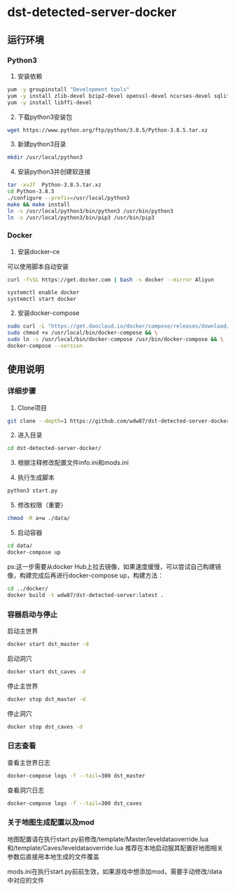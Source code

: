 # dst-detected-server-docker

## 运行环境

### Python3

1. 安装依赖

~~~bash
yum -y groupinstall "Development tools"
yum -y install zlib-devel bzip2-devel openssl-devel ncurses-devel sqlite-devel readline-devel tk-devel gdbm-devel db4-devel libpcap-devel xz-devel
yum -y install libffi-devel 
~~~

2. 下载python3安装包

~~~bash
wget https://www.python.org/ftp/python/3.8.5/Python-3.8.5.tar.xz
~~~

3. 新建python3目录

~~~bash
mkdir /usr/local/python3
~~~

4. 安装python3并创建软连接

~~~bash
tar -xvJf  Python-3.8.5.tar.xz
cd Python-3.8.5
./configure --prefix=/usr/local/python3
make && make install
ln -s /usr/local/python3/bin/python3 /usr/bin/python3
ln -s /usr/local/python3/bin/pip3 /usr/bin/pip3
~~~

### Docker

1. 安装docker-ce

可以使用脚本自动安装

~~~bash
curl -fsSL https://get.docker.com | bash -s docker --mirror Aliyun
~~~

~~~bash
systemctl enable docker
systemctl start docker
~~~

2. 安装docker-compose

~~~bash
sudo curl -L "https://get.daocloud.io/docker/compose/releases/download/1.26.2/docker-compose-$(uname -s)-$(uname -m)" -o /usr/local/bin/docker-compose && \
sudo chmod +x /usr/local/bin/docker-compose && \
sudo ln -s /usr/local/bin/docker-compose /usr/bin/docker-compose && \
docker-compose --version
~~~

## 使用说明

### 详细步骤

1. Clone项目

~~~bash
git clone --depth=1 https://github.com/wdw87/dst-detected-server-docker.git
~~~

2. 进入目录

~~~bash
cd dst-detected-server-docker/
~~~

3. 根据注释修改配置文件info.ini和mods.ini

4. 执行生成脚本

~~~bash
python3 start.py
~~~

5. 修改权限（重要）

~~~bash
chmod -R a+w ./data/
~~~

5. 启动容器

~~~bash
cd data/
docker-compose up
~~~

ps:这一步需要从docker Hub上拉去镜像，如果速度缓慢，可以尝试自己构建镜像，构建完成后再进行docker-compose up，构建方法：

~~~bash
cd ../docker/
docker build -t wdw87/dst-detected-server:latest .
~~~



### 容器启动与停止

启动主世界

~~~bash
docker start dst_master -d
~~~

启动洞穴

~~~bash
docker start dst_caves -d
~~~

停止主世界

~~~bash
docker stop dst_master -d
~~~

停止洞穴

~~~bash
docker stop dst_caves -d
~~~

### 日志查看

查看主世界日志

~~~bash
docker-compose logs -f --tail=300 dst_master
~~~

查看洞穴日志

~~~bash
docker-compose logs -f --tail=300 dst_caves
~~~



### 关于地图生成配置以及mod

地图配置请在执行start.py前修改/template/Master/leveldataoverride.lua和/template/Caves/leveldataoverride.lua
推荐在本地启动服其配置好地图相关参数后直接用本地生成的文件覆盖

mods.ini在执行start.py前前生效，如果游戏中想添加mod，需要手动修改/data中对应的文件
